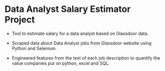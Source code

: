 # Data Analyst Salary Estimator Project

- Tool to estimate salary for a data analyst based on Glassdoor data.

- Scraped data about Data Analyst jobs from Glassdoor website using Python and Selenium.

- Engineered features from the text of each job description to quantify the value companies put on python, excel and SQL.
